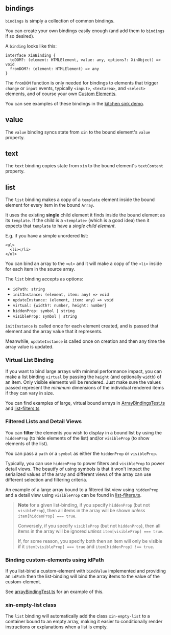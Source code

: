 ## bindings

`bindings` is simply a collection of common bindings.

You can create your own bindings easily enough (and add them to `bindings` if so desired).

A `binding` looks like this:

    interface XinBinding {
      toDOM?: (element: HTMLElement, value: any, options?: XinObject) => void
      fromDOM?: (element: HTMLElement) => any
    }

The `fromDOM` function is only needed for bindings to elements that trigger `change` or `input`
events, typically `<input>`, `<textarea>`, and `<select>` elements, and of course your
own [Custom Elements](web-components.md).

You can see examples of these bindings in the [kitchen sink demo](../demo/components/kitchen-sink.ts).

## value

The `value` binding syncs state from `xin` to the bound element's `value` property.

## text

The `text` binding copies state from `xin` to the bound element's `textContent` property.

## list

The `list` binding makes a copy of a `template` element inside the bound element
for every item in the bound `Array`.

It uses the existing **single** child element it finds inside the bound element
as its `template`. If the child is a `<template>` (which is a good idea) then it
expects that `template` to have a *single child element*.

E.g. if you have a simple unordered list:

    <ul>
      <li></li>
    </ul>

You can bind an array to the `<ul>` and it will make a copy of the `<li>` inside
for each item in the source array.

The `list` binding accepts as options:
- `idPath: string`
- `initInstance: (element, item: any) => void`
- `updateInstance: (element, item: any) => void` 
- `virtual: {width?: number, height: number}`
- `hiddenProp: symbol | string`
- `visibleProp: symbol | string`

`initInstance` is called once for each element created, and is passed
that element and the array value that it represents.

Meanwhile, `updateInstance` is called once on creation and then any time the 
array value is updated.

### Virtual List Binding

If you want to bind large arrays with minimal performance impact, you can make a list
binding `virtual` by passing the `height` (and optionally `width`) of an item.
Only visible elements will be rendered. Just make sure the values passed represent
the *minimum* dimensions of the individual rendered items if they can vary in size.

You can find examples of large, virtual bound arrays in [ArrayBindingsTest.ts](../demo/ArrayBindingTest.ts)
and [list-filters.ts](../demo/components/list-filters.ts)

### Filtered Lists and Detail Views

You can **filter** the elements you wish to display in a bound list by using the
`hiddenProp` (to hide elements of the list) and/or `visibleProp` (to show elements
of the list).

You can pass a `path` or a `symbol` as either the `hiddenProp` or `visibleProp`.

Typically, you can use `hiddenProp` to power filters and `visibleProp` to power
detail views. The beautfy of using symbols is that it won't impact the serialized
values of the array and different views of the array can use different selection
and filtering criteria.

An example of a large array bound to a filtered list view using `hiddenProp`
and a detail view using `visibleProp` can be found in [list-filters.ts](../demo/components/list-filters.ts).

> **Note** for a given list-binding, if you specify `hiddenProp` (but not `visibleProp`),
> then all items in the array will be shown *unless* `item[hiddenProp] === true`.
>
> Conversely, if you specify `visibleProp` (but not `hiddenProp`), then all items
> in the array will be ignored *unless* `item[visibleProp] === true`.
>
> If, for some reason, you specify both then an item will only be visible if
> it `item[visibleProp] === true` and `item[hiddenProp] !== true`.

### Binding custom-elements using idPath

If you list-bind a custom-element with `bindValue` implemented and providing an
`idPath` then the list-binding will bind the array items to the value of the 
custom-element.

See [arrayBindingTest.ts](../demo/ArrayBindingTest.ts) for an example of this.

### xin-empty-list class

The `list` binding will automatically add the class `xin-empty-list` to a 
container bound to an empty array, making it easier to conditionally render
instructions or explanations when a list is empty.